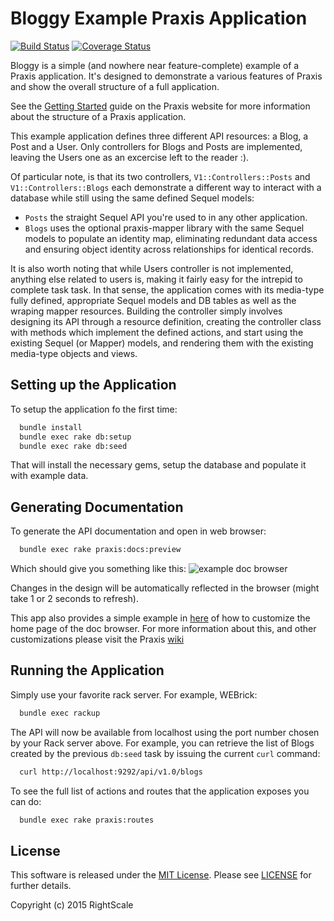 # Bloggy Example Praxis Application

[![Build Status](https://travis-ci.org/rightscale/praxis-example-app.svg?branch=master)](https://travis-ci.org/rightscale/praxis-example-app)
[![Coverage Status](https://coveralls.io/repos/rightscale/praxis-example-app/badge.svg?branch=master&service=github)](https://coveralls.io/github/rightscale/praxis-example-app?branch=master)

Bloggy is a simple (and nowhere near feature-complete) example of a Praxis application. It's designed to demonstrate a various features of Praxis and show the overall structure of a full application.

See the [Getting Started](http://praxis-framework.io/getting-started/) guide on the Praxis website for more information about the structure of a Praxis application.

This example application defines three different API resources: a Blog, a Post and a User. Only controllers for Blogs and Posts are implemented, leaving the Users one as an excercise left to the reader :).

Of particular note, is that its two controllers, `V1::Controllers::Posts` and `V1::Controllers::Blogs` each demonstrate a different way to interact with a database while still using the same defined Sequel models:
  * `Posts` the straight Sequel API you're used to in any other application.
  * `Blogs` uses the optional praxis-mapper library with the same Sequel models to populate an identity map, eliminating redundant data access and ensuring object identity across relationships for identical records.

It is also worth noting that while Users controller is not implemented, anything else related to users is, making it fairly easy for the intrepid to complete task task. In that sense, the application comes with its media-type fully defined, appropriate Sequel models and DB tables as well as the wraping mapper resources. Building the controller simply involves designing its API through a resource definition, creating the controller class with methods which implement the defined actions, and start using the existing Sequel (or Mapper) models, and rendering them with the existing media-type objects and views.

## Setting up the Application

To setup the application fo the first time:
```sh
  bundle install
  bundle exec rake db:setup
  bundle exec rake db:seed
```

That will install the necessary gems, setup the database and populate it with example data.

## Generating Documentation

To generate the API documentation and open in web browser:
```sh
  bundle exec rake praxis:docs:preview
```

Which should give you something like this:
![example doc browser](doc_browser.png)

Changes in the design will be automatically reflected in the browser (might take 1 or 2 seconds to refresh).

This app also provides a simple example in [here](docs/views/home.html) of how to customize the home page of the doc browser. For more information about this, and other customizations please visit the Praxis [wiki](https://github.com/rightscale/praxis/wiki/Doc-Browser-Customisation-Recipes)

## Running the Application

Simply use your favorite rack server. For example, WEBrick:
```sh
  bundle exec rackup
```

The API will now be available from localhost using the port number chosen by your Rack server above. For example, you can retrieve the list of Blogs created by the previous `db:seed` task by issuing the current `curl` command:
```sh
  curl http://localhost:9292/api/v1.0/blogs
```

To see the full list of actions and routes that the application exposes you can do:
```sh
  bundle exec rake praxis:routes
```

## License

This software is released under the [MIT License](http://www.opensource.org/licenses/MIT). Please see  [LICENSE](LICENSE) for further details.

Copyright (c) 2015 RightScale
